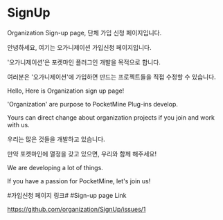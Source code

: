 # SignUp
Organization Sign-up page, 단체 가입 신청 페이지입니다.

안녕하세요, 여기는 오가니제이션 가입신청 페이지입니다.

'오가니제이션'은 포켓마인 플러그인 개발을 목적으로 합니다.

여러분은 '오가니제이션'에 가입하면 만드는 프로젝트들을 직접 수정할 수 있습니다.


Hello, Here is Organization sign up page!

'Organization' are purpose to PocketMine Plug-ins develop.

Yours can direct change about organization projects if you join and work with us.


우리는 많은 것들을 개발하고 있습니다.

만약 포켓마인에 열정을 갖고 있으면, 우리와 함께 해주세요!


We are developing a lot of things.

If you have a passion for PocketMine, let's join us!


#가입신청 페이지 링크# #Sign-up page Link

https://github.com/organization/SignUp/issues/1
